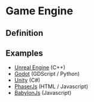 # Game Engine

## Definition

## Examples

- [Unreal Engine](https://www.unrealengine.com/en-US) (C++)
- [Godot](https://godotengine.org/) (GDScript / Python)
- [Unity](https://unity.com/) (C#)
- [PhaserJs](https://phaser.io/) (HTML / Javascript)
- [BabylonJs](https://www.babylonjs.com/) (Javascript)
